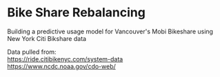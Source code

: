 # Bike Share Rebalancing
Building a predictive usage model for Vancouver's Mobi Bikeshare using New York Citi Bikshare data

Data pulled from:<br>
https://ride.citibikenyc.com/system-data <br>
https://www.ncdc.noaa.gov/cdo-web/
